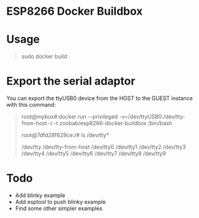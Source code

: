 ESP8266 Docker Buildbox
=======================

Usage
=====

> sudo docker build .

Export the serial adaptor
=========================

You can export the ttyUSB0 device from the HOST to the GUEST instance with this command:

> root@mybox# docker run --privileged -v=/dev/ttyUSB0:/dev/tty-from-host -i -t zoobab/esp8266-docker-buildbox /bin/bash
> 
> root@7dfd28f629ce:/# ls /dev/tty*
> 
> /dev/tty  /dev/tty-from-host  /dev/tty0  /dev/tty1  /dev/tty2
> /dev/tty3  /dev/tty4  /dev/tty5  /dev/tty6  /dev/tty7  /dev/tty8
> /dev/tty9

Todo
====

* Add blinky example
* Add esptool to push blinky example
* Find some other simpler examples

